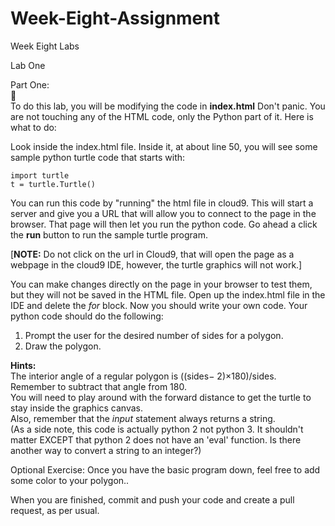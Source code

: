 # Week-Eight-Assignment
Week Eight Labs



Lab One

Part One:    
:turtle:  
To do this lab, you will be modifying the code in **index.html**  Don't panic. You are not touching any of the HTML code, only the Python part of it.  Here is what to do:  

Look inside the index.html file. Inside it, at about line 50, you will see some sample python turtle code that starts with:  

	import turtle   
	t = turtle.Turtle()  
      

You can run this code by "running" the html file in cloud9.  This will start a server and give you a URL that will allow you to connect to the page in the browser.  That page will then let you run the python code.  Go ahead a click the **run** button to run the sample turtle program.

[**NOTE:** Do not click on the url in Cloud9, that will open the page as a webpage in the cloud9 IDE, however, the turtle graphics will not work.]

You can make changes directly on the page in your browser to test them, but they will not be saved in the HTML file.  Open up the index.html file in the IDE and delete the *for* block. Now you should write your own code.  Your python code should do the following:  

1. Prompt the user for the desired number of sides for a polygon.   
2. Draw the polygon.  

**Hints:**   
The interior angle of a regular polygon is ((sides− 2)×180)/sides.  
Remember to subtract that angle from 180.  
You will need to play around with the forward distance to get the turtle to stay inside the graphics canvas.  
Also, remember that the *input* statement always returns a string.  
(As a side note, this code is actually python 2 not python 3. It shouldn't matter EXCEPT that python 2 does not have an 'eval' function.  Is there another way to convert a string to an integer?)


Optional Exercise: 
Once you have the basic program down, feel free to add some color to your polygon..


When you are finished, commit and push your code and create a pull request, as per usual.